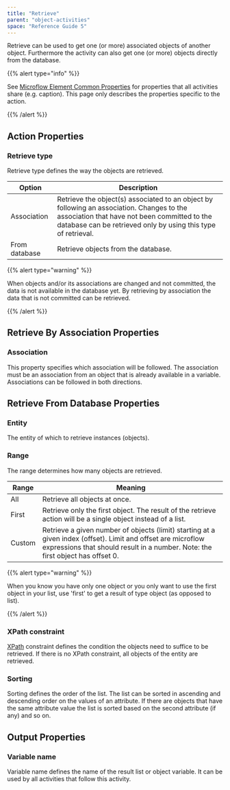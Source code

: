 ```yaml
---
title: "Retrieve"
parent: "object-activities"
space: "Reference Guide 5"
---
```



Retrieve can be used to get one (or more) associated objects of another object. Furthermore the activity can also get one (or more) objects directly from the database.

{{% alert type="info" %}}

See [Microflow Element Common Properties](microflow-element-common-properties) for properties that all activities share (e.g. caption). This page only describes the properties specific to the action.

{{% /alert %}}

## Action Properties

### Retrieve type

Retrieve type defines the way the objects are retrieved.

<table><thead><tr><th class="confluenceTh">Option</th><th class="confluenceTh">Description</th></tr></thead><tbody><tr><td class="confluenceTd">Association</td><td class="confluenceTd">Retrieve the object(s) associated to an object by following an association. Changes to the association that have not been committed to the database can be retrieved only by using this type of retrieval.</td></tr><tr><td class="confluenceTd">From database</td><td class="confluenceTd">Retrieve objects from the database.</td></tr></tbody></table>{{% alert type="warning" %}}

When objects and/or its associations are changed and not committed, the data is not available in the database yet. By retrieving by association the data that is not committed can be retrieved.

{{% /alert %}}

## Retrieve By Association Properties

### Association

This property specifies which association will be followed. The association must be an association from an object that is already available in a variable. Associations can be followed in both directions.

## Retrieve From Database Properties

### Entity

The entity of which to retrieve instances (objects).

### Range

The range determines how many objects are retrieved.

<table><thead><tr><th class="confluenceTh">Range</th><th class="confluenceTh">Meaning</th></tr></thead><tbody><tr><td class="confluenceTd">All</td><td class="confluenceTd">Retrieve all objects at once.</td></tr><tr><td class="confluenceTd">First</td><td class="confluenceTd">Retrieve only the first object. The result of the retrieve action will be a single object instead of a list.</td></tr><tr><td class="confluenceTd">Custom</td><td class="confluenceTd">Retrieve a given number of objects (limit) starting at a given index (offset). Limit and offset are microflow expressions that should result in a number. Note: the first object has offset 0.</td></tr></tbody></table>{{% alert type="warning" %}}

When you know you have only one object or you only want to use the first object in your list, use 'first' to get a result of type object (as opposed to list).

{{% /alert %}}

### XPath constraint

[XPath](xpath) constraint defines the condition the objects need to suffice to be retrieved. If there is no XPath constraint, all objects of the entity are retrieved.

### Sorting

Sorting defines the order of the list. The list can be sorted in ascending and descending order on the values of an attribute. If there are objects that have the same attribute value the list is sorted based on the second attribute (if any) and so on.

## Output Properties

### Variable name

Variable name defines the name of the result list or object variable. It can be used by all activities that follow this activity.
